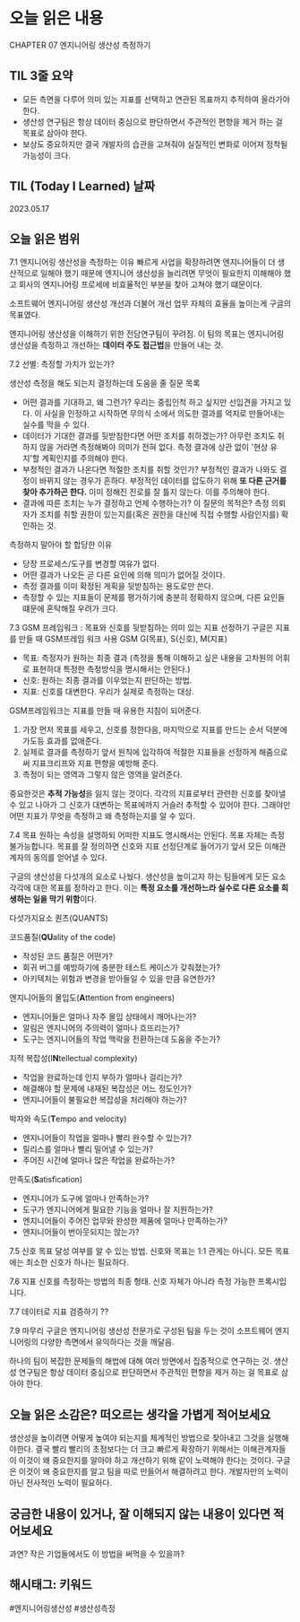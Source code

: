 # 오늘 읽은 내용

CHAPTER 07 엔지니어링 생산성 측정하기

## TIL 3줄 요약

- 모든 측면을 다루어 의미 있는 지표를 선택하고 연관된 목표까지 추적하여 올라가야 한다.
- 생산성 연구팀은 항상 데이터 중심으로 판단하면서 주관적인 편향을 제거 하는 걸 목표로 삼아야 한다.
- 보상도 중요하지만 결국 개발자의 습관을 고쳐줘야 실질적인 변화로 이어져 정착될 가능성이 크다.

## TIL (Today I Learned) 날짜

2023.05.17

## 오늘 읽은 범위

7.1 앤지니어링 생산성을 측정하는 이유
빠르게 사업을 확장하려면 엔지니어들이 더 생산적으로 일해야 했기 때문에 
엔지니어 생산성을 늘리려면 무엇이 필요한지 이해해야 했고 회사의 엔지니어링 프로세에 비효율적인 부분을 찾아 고쳐야 했기 떄문이다.

소프트웨어 엔지니어링 생산성 개선과 더불어 개선 업무 자체의 효율을 높이는게 구글의 목표였다.

엔지니어링 생산성을 이해하기 위한 전담연구팀이 꾸려짐.
이 팀의 목표는 엔지니어링 생산성을 측정하고 개선하는 **데이터 주도 접근법**을 만들어 내는 것.

7.2 선별: 측정할 가치가 있는가?

생산성 측정을 해도 되는지 결정하는데 도움을 줄 질문 목록

- 어떤 결과를 기대하고, 왜 그런가?
    우리는 중립인척 하고 싶지만 선입견을 가지고 있다.
    이 사실을 인정하고 시작하면 무의식 소에서 의도한 결과를 억지로 만들어내는 실수를 막을 수 있다.
- 데이터가 기대한 결과를 뒷받침한다면 어떤 조치를 취하겠는가?
    아무런 조치도 취하지 않을 거라면 측정해봐야 의미가 전혀 없다. 측정 결과에 상관 없이 '현상 유지'할 계획인지를 주의해야 한다.
- 부정적인 결과가 나온다면 적절한 조치를 취할 것인가?
    부정적인 결과가 나와도 결정이 바뀌지 않는 경우가 흔하다.
    부정적인 데이터를 압도하기 위해 **또 다른 근거를 찾아 추가하곤 한다.**
    이미 정해진 진로를 잘 틀지 않는다. 이를 주의해야 한다.
- 결과에 따른 조치는 누가 결정하고 언제 수행하는가?
    이 질문의 목적은? 측정 의뢰자가 조치를 취할 권한이 있는지를(혹은 권한을 대신에 직접 수행할 사람인지를) 확인하는 것.

측정하지 말아야 할 합당한 이유

- 당장 프로세스/도구를 변경할 여유가 없다.
- 어떤 결과가 나오든 곧 다른 요인에 의해 의미가 없어질 것이다.
- 측정 결과를 이미 확정된 게획을 뒷받침하는 용도로만 쓴다.
- 측정할 수 있는 지표들이 문제를 평가하기에 충분히 정확하지 않으며, 다른 요인들 떄문에 혼탁해질 우려가 크다.

7.3 GSM 프레임워크 : 목표와 신호를 뒷받침하는 의미 있는 지표 선정하기
구글은 지표를 만들 때 GSM프레임 워크 사용 GSM G(목표), S(신호), M(지표)

- 목표: 측정자가 원하는 최종 결과
       (측정을 통해 이해하고 싶은 내용을 고차원의 어휘로 표현하대 특정한 측정방식을 명시해서는 안된다.)
- 신호: 원하는 최종 결과를 이우었는지 판단하는 방법.
- 지표: 신호를 대변한다. 우리가 실제로 측정하는 대상.

GSM프레임워크는 지표를 만들 때 유용한 지침이 되어준다.

1. 가장 먼저 목표를 세우고, 신호를 정한다음, 마지막으로 지표를 만드는 순서 덕분에 가도등 효과를 없애준다.
2. 실제로 결과를 측정하기 앞서 원칙에 입각하여 적절한 지표들을 선정하게 해줌으로써 지표크리프와 지표 편향을 예방해 준다.
3. 측정이 되는 영역과 그렇지 않은 영역을 알려준다.

중요한것은 **추적 가능성**을 잃지 않는 것이다.
각각의 지표로부터 관련한 신호를 찾아낼 수 있고 나아가 그 신호가 대변하는 목표에까지 거슬러 추적할 수 있어야 한다.
그래야만 어떤 지표가 무엇을 측정하고 왜 측정하는지를 알 수 있다.

7.4 목표
원하는 속성을 설명하되 어떠한 지표도 명시해서는 안된다. 목표 자체는 측정 불가능합니다.
목표를 잘 정의하면 신호와 지표 선정단계로 들어가기 앞서 모든 이해관계자의 동의를 얻어낼 수 있다.

구글의 생산성을 다섯개의 요소로 나눴다.
생산성을 높이고자 하는 팀들에게 모든 요소 각각에 대한 목표를 정하라고 한다.
이는 **특정 요소를 개선하느라 실수로 다른 요소를 희생하는 일을 막기 위함**이다.

다섯가지요소 퀀츠(QUANTS)

코드품질(**QU**ality of the code)

- 작성된 코드 품질은 어떤가?
- 회귀 버그를 예방하기에 충분한 테스트 케이스가 갖춰졌는가?
- 아키텍처는 위험과 변경을 받아들일 수 있을 만큼 유연한가?

엔지니어들의 몰입도(**A**ttention from engineers)

- 엔지니어들은 얼마나 자주 몰입 상태에서 깨어나는가?
- 알림은 엔지니어의 주의력이 얼마나 흐뜨리는가?
- 도구는 엔지니어들의 작업 맥락을 전환하는데 도움을 주는가?

지적 복잡성(I**N**tellectual complexity)

- 작업을 완료하는데 인지 부하가 얼마나 걸리는가?
- 해결해야 할 문제에 내재된 복잡성은 어느 정도인가?
- 엔지니어들이 불필요한 복잡성을 처리해야 하는가?

박자와 속도(**T**empo and velocity)

- 엔지니어들이 작업을 얼마나 빨리 완수할 수 있는가?
- 릴리스를 얼마나 빨리 밀어낼 수 있는가?
- 주어진 시간에 얼마나 많은 작업을 완료하는가?

만족도(**S**atisfication)

- 엔지니어가 도구에 얼마나 만족하는가?
- 도구가 엔지니어에게 필요한 기능을 얼마나 잘 지원하는가?
- 엔지니어들이 주어진 업무와 완성한 제품에 얼마나 만족하는가?
- 엔지니어들이 번아웃되지는 않는가?

7.5 신호
목표 달성 여부를 알 수 있는 방법. 신호와 목표는 1:1 관게는 아니다.
모든 목표에는 최소한 신호가 하나는 필요하다.

7.6 지표
신호를 측정하는 방법의 최종 형태. 신호 자체가 아니라 측정 가능한 프록시입니다.

7.7 데이터로 지표 검증하기
??

7.9 마무리
구글은 엔지니어링 생선성 전문가로 구성된 팀을 두는 것이 소프트웨어 엔지니어링의 다양한 측면에서 유익하다는 것을 깨달음.

하나의 팀이 복잡한 문제들의 해법에 대해 여러 방면에서 집중적으로 연구하는 것.
생산성 연구팀은 항상 데이터 중심으로 판단하면서 주관적인 편향을 제거 하는 걸 목표로 삼아야 한다.

## 오늘 읽은 소감은? 떠오르는 생각을 가볍게 적어보세요

생산성을 높이려면 어떻게 높여야 되는지를 체계적인 방법으로 찾아내고 그것을 실행해야한다.
결국 빨리 빨리의 초점보다는 더 크고 빠르게 확장하기 위해서는 이해관계자들이 이것이 왜 중요한지를 알아야 하고
개선하기 위해 같이 노력해야 한다는 것이다. 구글은 이것이 왜 중요한지를 알고 팀을 따로 만들어서 해결하려고 한다.
개발자만의 노력이 아닌 전사적인 노력이 필요하다.

## 궁금한 내용이 있거나, 잘 이해되지 않는 내용이 있다면 적어보세요

과연? 작은 기업들에서도 이 방법을 써먹을 수 있을까?

## 해시태그: 키워드
#엔지니어링생산성 #생산성측정
